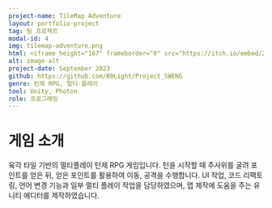 ```yaml
---
project-name: TileMap Adventure
layout: portfolio-project
tag: 팀 프로젝트
modal-id: 4
img: tilemap-adventure.png
html: <iframe height="167" frameborder="0" src="https://itch.io/embed/2398125" width="552"><a href="https://sodaxi.itch.io/tile-adventure">TileMapAdventure by SodaXI</a></iframe>
alt: image-alt
project-date: September 2023
github: https://github.com/B0Light/Project_SWENG
genre: 턴제 RPG, 멀티 플레이
tool: Unity, Photon
role: 프로그래밍
---
```

# 게임 소개
육각 타일 기반의 멀티플레이 턴제 RPG 게임입니다.
턴을 시작할 때 주사위를 굴려 포인트를 얻은 뒤, 얻은 포인트를 활용하여 이동, 공격을 수행합니다.
UI 작업, 코드 리팩토링, 언어 변경 기능과 일부 멀티 플레이 작업을 담당하였으며, 맵 제작에 도움을 주는 유니티 에디터를 제작하였습니다.
